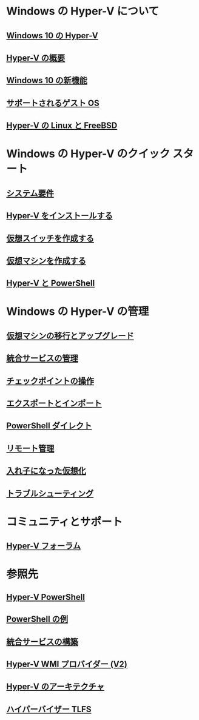 # Windows の Hyper-V について

## [Windows 10 の Hyper-V](./windows_welcome.md)

## [Hyper-V の概要](./about/hyperv_on_windows.md)

## [Windows 10 の新機能](./about/whats_new.md)

## [サポートされるゲスト OS](about/supported_guest_os.md)

## [Hyper-V の Linux と FreeBSD](https://technet.microsoft.com/library/dn531030.aspx)

# Windows の Hyper-V のクイック スタート

## [システム要件](quick_start/walkthrough_compatibility.md)

## [Hyper-V をインストールする](quick_start/walkthrough_install.md)

## [仮想スイッチを作成する](quick_start/walkthrough_virtual_switch.md)

## [仮想マシンを作成する](quick_start/walkthrough_create_vm.md)

## [Hyper-V と PowerShell](quick_start/walkthrough_powershell.md)

# Windows の Hyper-V の管理

## [仮想マシンの移行とアップグレード](user_guide/migrating_vms.md)

## [統合サービスの管理](user_guide/managing_ics.md)

## [チェックポイントの操作](user_guide/checkpoints.md)

## [エクスポートとインポート](user_guide/export_import.md)

## [PowerShell ダイレクト](user_guide/vmsession.md)

## [リモート管理](user_guide/remote_host_management.md)

## [入れ子になった仮想化](user_guide/nesting.md)

## [トラブルシューティング](user_guide/troubleshooting.md)

# コミュニティとサポート

## [Hyper-V フォーラム](https://social.technet.microsoft.com/Forums/windowsserver/en-US/home?forum=winserverhyperv)

# 参照先

## [Hyper-V PowerShell](https://technet.microsoft.com/library/hh848559.aspx)

## [PowerShell の例](develop/powershell_snippets.md)

## [統合サービスの構築](develop/make_mgmt_service.md)

## [Hyper-V WMI プロバイダー (V2)](https://msdn.microsoft.com/library/hh850319.aspx)

## [Hyper-V のアーキテクチャ](https://msdn.microsoft.com/en-us/library/cc768520(v=bts.10).aspx)

## [ハイパーバイザー TLFS](develop/tlfs.md)


<!--HONumber=Feb16_HO3-->
